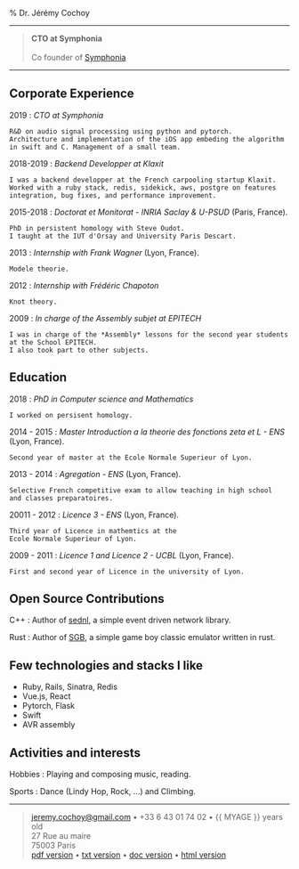 % Dr. Jérémy Cochoy

----

> **CTO at Symphonia**
> \
> \
> Co founder of [Symphonia](http://symphonia.app)

----

Corporate Experience
--------------------

2019
:   *CTO at Symphonia*

    R&D on audio signal processing using python and pytorch.
    Architecture and implementation of the iOS app embeding the algorithm
    in swift and C. Management of a small team.

2018-2019
:   *Backend Developper at Klaxit*

    I was a backend developper at the French carpooling startup Klaxit.
    Worked with a ruby stack, redis, sidekick, aws, postgre on features
    integration, bug fixes, and performance improvement.

2015-2018
:   *Doctorat et Monitorat - INRIA Saclay & U-PSUD*
    (Paris, France).

    PhD in persistent homology with Steve Oudot.
    I taught at the IUT d'Orsay and University Paris Descart.

2013
:   *Internship with Frank Wagner*
    (Lyon, France).

    Modele theorie.

2012
:   *Internship with Frédéric Chapoton*

    Knot theory.

2009
:   *In charge of the Assembly subjet at EPITECH*

    I was in charge of the *Assembly* lessons for the second year students
    at the School EPITECH.
    I also took part to other subjects.

Education
---------

2018
:   *PhD in Computer science and Mathematics*

    I worked on persisent homology.

2014 - 2015
:   *Master Introduction a la theorie des fonctions zeta et L - ENS*
    (Lyon, France).

    Second year of master at the Ecole Normale Superieur of Lyon.

2013 - 2014
:   *Agregation - ENS* (Lyon, France).

    Selective French competitive exam to allow teaching in high school
    and classes preparatoires.

20011 - 2012
:   *Licence 3 - ENS* (Lyon, France).

    Third year of Licence in mathemtics at the
    Ecole Normale Superieur of Lyon.


2009 - 2011
:   *Licence 1 and Licence 2 - UCBL* (Lyon, France).

    First and second year of Licence in the university of Lyon.

Open Source Contributions
-------------------------

C++
:   Author of
    [sednl](https://github.com/jeremycochoy/sednl), a
    simple event driven network library.

Rust
:   Author of
    [SGB](https://github.com/jeremycochoy/sgb), a
    simple game boy classic emulator written in rust.

Few technologies and stacks I like
----------------------------------

* Ruby, Rails, Sinatra, Redis
* Vue.js, React
* Pytorch, Flask
* Swift
* AVR assembly

Activities and interests
------------------------

Hobbies
:   Playing and composing music, reading.

Sports
:   Dance (Lindy Hop, Rock, ...) and Climbing.


----

> jeremy.cochoy@gmail.com • +33 6 43 01 74 02 • {{ MYAGE }} years old\
> 27 Rue au maire\
> 75003 Paris
> \
> [pdf version](http://zenol.fr/resume/index.pdf) •
> [txt version](http://zenol.fr/resume/index.txt) •
> [doc version](http://zenol.fr/resume/index.docx) •
> [html version](http://zenol.fr/resume/index.html)
